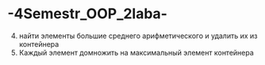 # -4Semestr_OOP_2laba-
 4) найти элементы большие среднего арифметического и
 удалить их из контейнера
 5) Каждый элемент домножить на максимальный элемент контейнера
